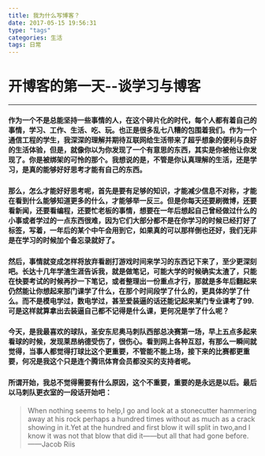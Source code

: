 ```yaml
---
title: 我为什么写博客？
date: 2017-05-15 19:56:31
type: "tags"
categories: 生活
tags: 日常
---
```

# 开博客的第一天--谈学习与博客

----------


#### 作为一个不是总能坚持一些事情的人，在这个碎片化的时代，每个人都有着自己的事情，学习、工作、生活、吃、玩。也正是很多乱七八糟的包围着我们。作为一个通信工程的学生，我深深的理解并期待互联网给生活带来了超乎想象的便利与良好的生活体验，但是，就像你以为你发现了一个有意思的东西，其实是你被他让你发现了。你是被绑架的可怜的那个。我想说的是，不管是你认真理解的生活，还是学习，是真的能够好好思考才能有自己的东西。
###
<!-- more -->
#### 那么，怎么才能好好思考呢，首先是要有足够的知识，才能减少信息不对称，才能在看到什么能够知道更多的什么，才能够举一反三。但是你每天还要刷微博，还要看新闻，还要看编程，还要忙老板的事情，想要在一年后想起自己曾经做过什么的小事或者学过的一点东西很难，因为它们大部分都不是在你学习的时候已经打好了标签，写着，一年后的某个中午会用到它，如果真的可以那样倒也还好，我们无非是在学习的时候加个备忘录就好了。
###
#### 然后，事情就变成怎样将放弃看剧打游戏时间来学习的东西记下来了，至少更深刻吧。长达十几年学渣生涯告诉我，就是做笔记，可能大学的时候确实太渣了，只能在快要考试的时候再抄一下笔记，或者整理出一份重点才行，那就是多年后翻起来仍然能让你想起来那门课学了什么，在那个时间段学了什么的，更具体的学了什么。而不是模电学过，数电学过，甚至爱装逼的话还能记起来某门专业课考了99.可是这样就算拿出去装逼自己都不记得是什么课，更何况是学了什么呢？
###
#### 今天，是我最喜欢的球队，圣安东尼奥马刺队西部总决赛第一场，早上五点多起来看球的时候，发现莱昂纳德受伤了，很伤心。看到网上各种互怼，有那么一瞬间就觉得，当事人都觉得打球比这个更重要，不管能不能上场，接下来的比赛都更重要，何况是我这个只是连个腾讯体育会员都没买的支持者呢。
###
#### 所谓开始，我总不觉得需要有什么原因，这个不重要，重要的是永远是以后。最后以马刺队更衣室的一段话开始吧：
>  When nothing seems to help,I go and look at a stonecutter hammering away at his rock perhaps a hundred times without as much as a crack showing in it.Yet at the hundred and first blow it will split in two,and I know it was not that blow that did it——but all that had gone before.
> ——Jacob Riis
